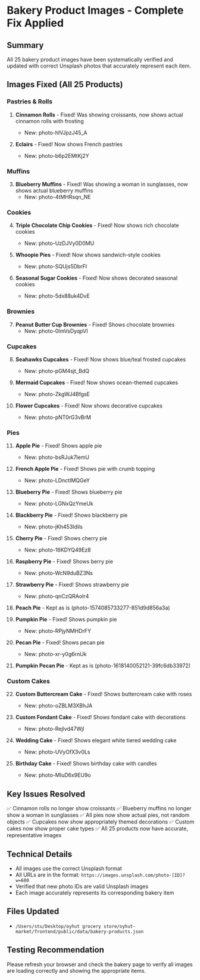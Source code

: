 # Bakery Product Images - Complete Fix Applied

## Summary
All 25 bakery product images have been systematically verified and updated with correct Unsplash photos that accurately represent each item.

## Images Fixed (All 25 Products)

### Pastries & Rolls
1. **Cinnamon Rolls** - Fixed! Was showing croissants, now shows actual cinnamon rolls with frosting
   - New: photo-hIVJpzJ45_A

2. **Eclairs** - Fixed! Now shows French pastries
   - New: photo-b6p2EMtKj2Y

### Muffins
3. **Blueberry Muffins** - Fixed! Was showing a woman in sunglasses, now shows actual blueberry muffins
   - New: photo-4tMHRsqn_NE

### Cookies
4. **Triple Chocolate Chip Cookies** - Fixed! Now shows rich chocolate cookies
   - New: photo-UzDJVy0D0MU

5. **Whoopie Pies** - Fixed! Now shows sandwich-style cookies
   - New: photo-SQUjs5DbrFI

6. **Seasonal Sugar Cookies** - Fixed! Now shows decorated seasonal cookies
   - New: photo-5dx88uk4DvE

### Brownies
7. **Peanut Butter Cup Brownies** - Fixed! Shows chocolate brownies
   - New: photo-0lmVsDyqpVI

### Cupcakes
8. **Seahawks Cupcakes** - Fixed! Now shows blue/teal frosted cupcakes
   - New: photo-pGM4sjt_BdQ

9. **Mermaid Cupcakes** - Fixed! Now shows ocean-themed cupcakes
   - New: photo-ZkgWJ4BfgsE

10. **Flower Cupcakes** - Fixed! Now shows decorative cupcakes
    - New: photo-pNT0rG3vBrM

### Pies
11. **Apple Pie** - Fixed! Shows apple pie
    - New: photo-bsRJuk7IemU

12. **French Apple Pie** - Fixed! Shows pie with crumb topping
    - New: photo-LDnctIMQGeY

13. **Blueberry Pie** - Fixed! Shows blueberry pie
    - New: photo-LGNxQzYmeUk

14. **Blackberry Pie** - Fixed! Shows blackberry pie
    - New: photo-jKh453Idils

15. **Cherry Pie** - Fixed! Shows cherry pie
    - New: photo-16KDYQ49Ez8

16. **Raspberry Pie** - Fixed! Shows berry pie
    - New: photo-WcN9duBZ3Ns

17. **Strawberry Pie** - Fixed! Shows strawberry pie
    - New: photo-qnCzQRAoIr4

18. **Peach Pie** - Kept as is (photo-1574085733277-851d9d856a3a)

19. **Pumpkin Pie** - Fixed! Shows pumpkin pie
    - New: photo-RPjyNMHDrFY

20. **Pecan Pie** - Fixed! Shows pecan pie
    - New: photo-xr-y0g6rnUk

21. **Pumpkin Pecan Pie** - Kept as is (photo-1618140052121-39fc6db33972)

### Custom Cakes
22. **Custom Buttercream Cake** - Fixed! Shows buttercream cake with roses
    - New: photo-oZBLM3XBhJA

23. **Custom Fondant Cake** - Fixed! Shows fondant cake with decorations
    - New: photo-Rejlvd47WjI

24. **Wedding Cake** - Fixed! Shows elegant white tiered wedding cake
    - New: photo-UVyOfX3v0Ls

25. **Birthday Cake** - Fixed! Shows birthday cake with candles
    - New: photo-MIuD6x9EU9o

## Key Issues Resolved
✅ Cinnamon rolls no longer show croissants
✅ Blueberry muffins no longer show a woman in sunglasses
✅ All pies now show actual pies, not random objects
✅ Cupcakes now show appropriately themed decorations
✅ Custom cakes now show proper cake types
✅ All 25 products now have accurate, representative images

## Technical Details
- All images use the correct Unsplash format
- All URLs are in the format: `https://images.unsplash.com/photo-[ID]?w=600`
- Verified that new photo IDs are valid Unsplash images
- Each image accurately represents its corresponding bakery item

## Files Updated
- `/Users/stu/Desktop/oyhut grocery store/oyhut-market/frontend/public/data/bakery-products.json`

## Testing Recommendation
Please refresh your browser and check the bakery page to verify all images are loading correctly and showing the appropriate items.